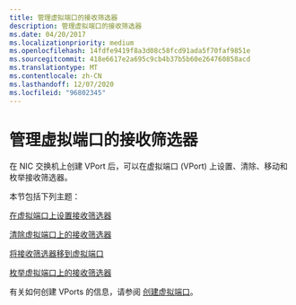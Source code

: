 ```yaml
---
title: 管理虚拟端口的接收筛选器
description: 管理虚拟端口的接收筛选器
ms.date: 04/20/2017
ms.localizationpriority: medium
ms.openlocfilehash: 14fdfe9419f8a3d08c58fcd91ada5f70faf9851e
ms.sourcegitcommit: 418e6617e2a695c9cb4b37b5b60e264760858acd
ms.translationtype: MT
ms.contentlocale: zh-CN
ms.lasthandoff: 12/07/2020
ms.locfileid: "96802345"
---
```

# <a name="managing-the-receive-filters-for-a-virtual-port"></a>管理虚拟端口的接收筛选器


在 NIC 交换机上创建 VPort 后，可以在虚拟端口 (VPort) 上设置、清除、移动和枚举接收筛选器。

本节包括下列主题：

[在虚拟端口上设置接收筛选器](setting-a-receive-filter-on-a-virtual-port.md)

[清除虚拟端口上的接收筛选器](clearing-a-receive-filter-on-a-virtual-port.md)

[将接收筛选器移到虚拟端口](moving-a-receive-filter-to-a-virtual-port.md)

[枚举虚拟端口上的接收筛选器](enumerating-receive-filters-on-a-virtual-port.md)

有关如何创建 VPorts 的信息，请参阅 [创建虚拟端口](creating-a-virtual-port.md)。

 

 





